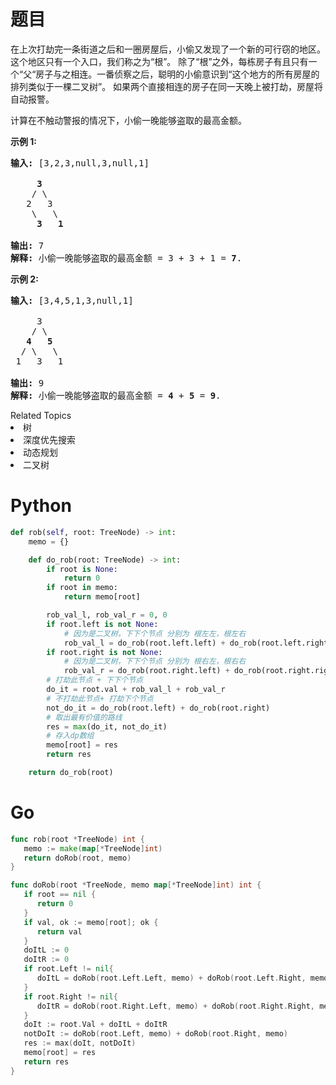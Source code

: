 # 题目
<p>在上次打劫完一条街道之后和一圈房屋后，小偷又发现了一个新的可行窃的地区。这个地区只有一个入口，我们称之为&ldquo;根&rdquo;。 除了&ldquo;根&rdquo;之外，每栋房子有且只有一个&ldquo;父&ldquo;房子与之相连。一番侦察之后，聪明的小偷意识到&ldquo;这个地方的所有房屋的排列类似于一棵二叉树&rdquo;。 如果两个直接相连的房子在同一天晚上被打劫，房屋将自动报警。</p>

<p>计算在不触动警报的情况下，小偷一晚能够盗取的最高金额。</p>

<p><strong>示例 1:</strong></p>

<pre><strong>输入: </strong>[3,2,3,null,3,null,1]

     <strong>3</strong>
    / \
   2   3
    \   \ 
     <strong>3</strong>   <strong>1</strong>

<strong>输出:</strong> 7 
<strong>解释:</strong>&nbsp;小偷一晚能够盗取的最高金额 = 3 + 3 + 1 = <strong>7</strong>.</pre>

<p><strong>示例 2:</strong></p>

<pre><strong>输入: </strong>[3,4,5,1,3,null,1]

&nbsp;    3
    / \
   <strong>4</strong>   <strong>5</strong>
  / \   \ 
 1   3   1

<strong>输出:</strong> 9
<strong>解释:</strong>&nbsp;小偷一晚能够盗取的最高金额&nbsp;= <strong>4</strong> + <strong>5</strong> = <strong>9</strong>.
</pre>

<div><div>Related Topics</div><div><li>树</li><li>深度优先搜索</li><li>动态规划</li><li>二叉树</li></div></div>

# Python

```python
def rob(self, root: TreeNode) -> int:
    memo = {}

    def do_rob(root: TreeNode) -> int:
        if root is None:
            return 0
        if root in memo:
            return memo[root]

        rob_val_l, rob_val_r = 0, 0
        if root.left is not None:
            # 因为是二叉树，下下个节点 分别为 根左左，根左右
            rob_val_l = do_rob(root.left.left) + do_rob(root.left.right)
        if root.right is not None:
            # 因为是二叉树，下下个节点 分别为 根右左，根右右
            rob_val_r = do_rob(root.right.left) + do_rob(root.right.right)
        # 打劫此节点 + 下下个节点
        do_it = root.val + rob_val_l + rob_val_r
        # 不打劫此节点+ 打劫下个节点
        not_do_it = do_rob(root.left) + do_rob(root.right)
        # 取出最有价值的路线
        res = max(do_it, not_do_it)
        # 存入dp数组
        memo[root] = res
        return res

    return do_rob(root)
```

# Go

```go
func rob(root *TreeNode) int {
   memo := make(map[*TreeNode]int)
   return doRob(root, memo)
}

func doRob(root *TreeNode, memo map[*TreeNode]int) int {
   if root == nil {
      return 0
   }
   if val, ok := memo[root]; ok {
      return val
   }
   doItL := 0
   doItR := 0
   if root.Left != nil{
      doItL = doRob(root.Left.Left, memo) + doRob(root.Left.Right, memo)
   }
   if root.Right != nil{
      doItR = doRob(root.Right.Left, memo) + doRob(root.Right.Right, memo)
   }
   doIt := root.Val + doItL + doItR
   notDoIt := doRob(root.Left, memo) + doRob(root.Right, memo)
   res := max(doIt, notDoIt)
   memo[root] = res
   return res
}
```